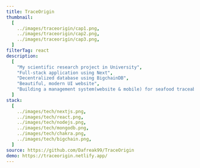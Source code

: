 ```yaml
---
title: TraceOrigin
thumbnail:
  [
    ../images/traceorigin/cap1.png,
    ../images/traceorigin/cap2.png,
    ../images/traceorigin/cap3.png,
  ]
filterTag: react
description:
  [
    "My scientific research project in University",
    "Full-stack application using Next",
    "Decentralized database using BigchainDB",
    "Beautiful, modern UI website",
    "Building a management system(website & mobile) for seafood traceability and diary logging",
  ]
stack:
  [
    ../images/tech/nextjs.png,
    ../images/tech/react.png,
    ../images/tech/nodejs.png,
    ../images/tech/mongodb.png,
    ../images/tech/chakra.png,
    ../images/tech/bigchain.png,
  ]
source: https://github.com/Dafreak99/TraceOrigin
demo: https://traceorigin.netlify.app/
---
```


